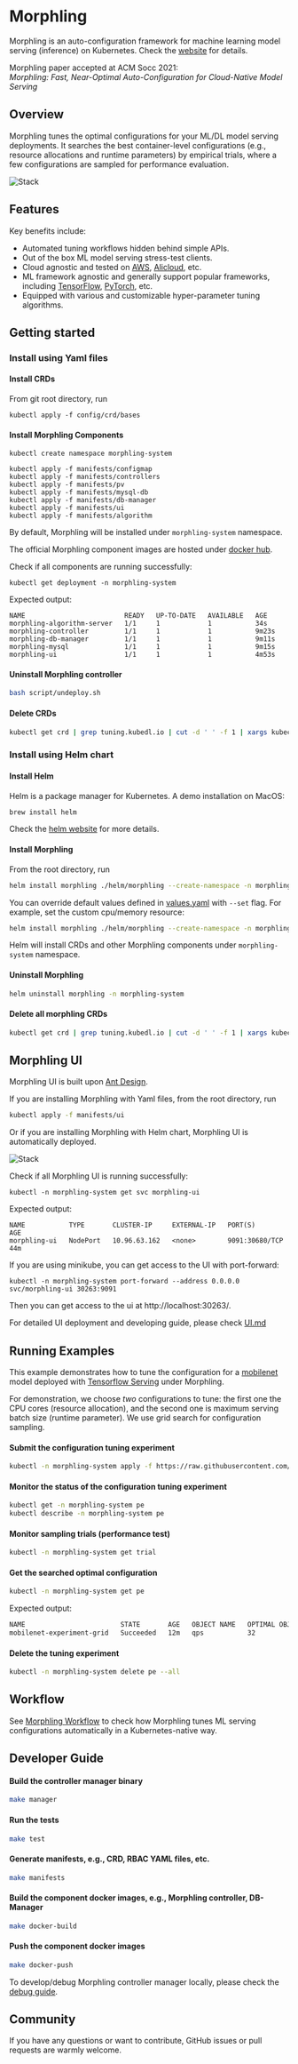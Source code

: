 # Morphling

Morphling is an auto-configuration framework for
machine learning model serving (inference) on Kubernetes.  Check the [website](http://kubedl.io/tuning/intro/) for details.

Morphling paper accepted at ACM Socc 2021:  
*Morphling: Fast, Near-Optimal Auto-Configuration for Cloud-Native Model Serving*

## Overview

Morphling tunes the optimal configurations for your ML/DL model serving deployments.
It searches the best container-level configurations (e.g., resource allocations and runtime parameters) by empirical trials, where a few configurations are sampled for performance evaluation. 

![Stack](docs/img/stack.png)

## Features
Key benefits include:

- Automated tuning workflows hidden behind simple APIs.
- Out of the box ML model serving stress-test clients.
- Cloud agnostic and tested on [AWS](https://aws.amazon.com/), [Alicloud](https://us.alibabacloud.com/), etc. 
- ML framework agnostic and generally support popular frameworks, including [TensorFlow](https://github.com/tensorflow/tensorflow), [PyTorch](https://github.com/pytorch/pytorch), etc. 
- Equipped with various and customizable hyper-parameter tuning algorithms.  

## Getting started

### Install using Yaml files

#### Install CRDs

From git root directory, run

```commandline
kubectl apply -f config/crd/bases
```


#### Install Morphling Components
     
 ```commandline
 kubectl create namespace morphling-system
 
 kubectl apply -f manifests/configmap
 kubectl apply -f manifests/controllers
 kubectl apply -f manifests/pv
 kubectl apply -f manifests/mysql-db
 kubectl apply -f manifests/db-manager
 kubectl apply -f manifests/ui
 kubectl apply -f manifests/algorithm
 ```
By default, Morphling will be installed under `morphling-system` namespace.

The official Morphling component images are hosted under [docker hub](https://hub.docker.com/r/kubedl).

Check if all components are running successfully:
```commandline
kubectl get deployment -n morphling-system
```

Expected output:
```commandline
NAME                         READY   UP-TO-DATE   AVAILABLE   AGE
morphling-algorithm-server   1/1     1            1           34s
morphling-controller         1/1     1            1           9m23s
morphling-db-manager         1/1     1            1           9m11s
morphling-mysql              1/1     1            1           9m15s
morphling-ui                 1/1     1            1           4m53s
```

#### Uninstall Morphling controller

```bash
bash script/undeploy.sh
```

#### Delete CRDs
```bash
kubectl get crd | grep tuning.kubedl.io | cut -d ' ' -f 1 | xargs kubectl delete crd
```

### Install using Helm chart
#### Install Helm

Helm is a package manager for Kubernetes. A demo installation on MacOS:

```bash
brew install helm
```

Check the [helm website](https://helm.sh/docs/intro/install/) for more details.

#### Install Morphling

From the root directory, run

```bash
helm install morphling ./helm/morphling --create-namespace -n morphling-system
```

You can override default values defined in [values.yaml](https://github.com/alibaba/morphling/blob/main/helm/morphling/values.yaml) with `--set` flag.
For example, set the custom cpu/memory resource:

```bash
helm install morphling ./helm/morphling --create-namespace -n morphling-system  --set resources.requests.cpu=1024m --set resources.requests.memory=2Gi
```

Helm will install CRDs and other Morphling components under `morphling-system` namespace.

#### Uninstall Morphling

```bash
helm uninstall morphling -n morphling-system
```

#### Delete all morphling CRDs

```bash
kubectl get crd | grep tuning.kubedl.io | cut -d ' ' -f 1 | xargs kubectl delete crd
```

## Morphling UI
Morphling UI is built upon [Ant Design](https://ant.design/).

If you are installing Morphling with Yaml files, from the root directory, run
```bash
kubectl apply -f manifests/ui
```

Or if you are installing Morphling with Helm chart, Morphling UI is automatically deployed.

![Stack](docs/img/ui.png)

Check if all Morphling UI is running successfully:
```commandline
kubectl -n morphling-system get svc morphling-ui
```

Expected output:
```commandline
NAME           TYPE       CLUSTER-IP     EXTERNAL-IP   PORT(S)        AGE
morphling-ui   NodePort   10.96.63.162   <none>        9091:30680/TCP   44m
```

If you are using minikube, you can get access to the UI with port-forward:
```commandline
kubectl -n morphling-system port-forward --address 0.0.0.0 svc/morphling-ui 30263:9091
```
Then you can get access to the ui at http://localhost:30263/.

For detailed UI deployment and developing guide, please check [UI.md](https://github.com/alibaba/morphling/blob/main/console/README.md)

## Running Examples

This example demonstrates how to tune the configuration for a [mobilenet](https://www.tensorflow.org/api_docs/python/tf/keras/applications/mobilenet) model deployed with [Tensorflow Serving](https://www.tensorflow.org/tfx/guide/serving) under Morphling.

For demonstration, we choose _two_ configurations to tune: 
the first one the CPU cores (resource allocation), and the second one is maximum serving batch size (runtime parameter). 
We use grid search for configuration sampling.

#### Submit the configuration tuning experiment

```bash
kubectl -n morphling-system apply -f https://raw.githubusercontent.com/alibaba/morphling/main/examples/experiment/experiment-mobilenet-grid.yaml
```

#### Monitor the status of the configuration tuning experiment
```bash
kubectl get -n morphling-system pe
kubectl describe -n morphling-system pe
```
#### Monitor sampling trials (performance test)
```bash
kubectl -n morphling-system get trial
```

#### Get the searched optimal configuration
```bash
kubectl -n morphling-system get pe
```

Expected output:
```bash
NAME                        STATE       AGE   OBJECT NAME   OPTIMAL OBJECT VALUE   OPTIMAL PARAMETERS
mobilenet-experiment-grid   Succeeded   12m   qps           32                     [map[category:resource name:cpu value:4] map[category:env name:BATCH_SIZE value:32]]
```

#### Delete the tuning experiment

```bash
kubectl -n morphling-system delete pe --all
```

##  Workflow
See [Morphling Workflow](./docs/workflow-design.md) to check how Morphling tunes ML serving 
configurations automatically in a Kubernetes-native way.

## Developer Guide

#### Build the controller manager binary

```bash
make manager
```
#### Run the tests

```bash
make test
```
#### Generate manifests, e.g., CRD, RBAC YAML files, etc.

```bash
make manifests
```
#### Build the component docker images, e.g., Morphling controller, DB-Manager

```bash
make docker-build
```

#### Push the component docker images

```bash
make docker-push
```

To develop/debug Morphling controller manager locally, please check the [debug guide](./docs/debug_guide.md).

## Community

If you have any questions or want to contribute, GitHub issues or pull requests are warmly welcome.
